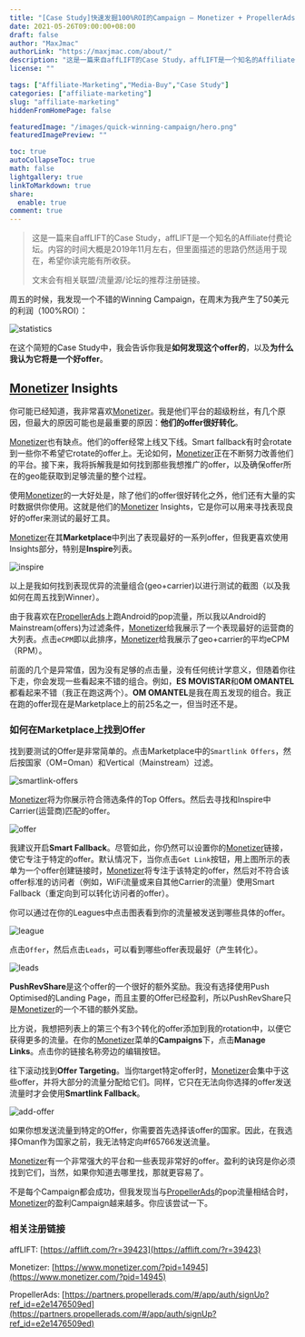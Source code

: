 ```yaml
---
title: "[Case Study]快速发掘100%ROI的Campaign – Monetizer + PropellerAds"
date: 2021-05-26T09:00:00+08:00
draft: false
author: "MaxJmac"
authorLink: "https://maxjmac.com/about/"
description: "这是一篇来自affLIFT的Case Study，affLIFT是一个知名的Affiliate付费论坛。内容的时间大概是2019年11月左右，但里面描述的思路仍然适用于现在，希望你读完能有所收获。"
license: ""

tags: ["Affiliate-Marketing","Media-Buy","Case Study"]
categories: ["affiliate-marketing"]
slug: "affiliate-marketing"
hiddenFromHomePage: false

featuredImage: "/images/quick-winning-campaign/hero.png"
featuredImagePreview: ""

toc: true
autoCollapseToc: true
math: false
lightgallery: true
linkToMarkdown: true
share:
  enable: true
comment: true
---
```


> 这是一篇来自affLIFT的Case Study，affLIFT是一个知名的Affiliate付费论坛。内容的时间大概是2019年11月左右，但里面描述的思路仍然适用于现在，希望你读完能有所收获。
>
> 文末会有相关联盟/流量源/论坛的推荐注册链接。

周五的时候，我发现一个不错的Winning Campaign，在周末为我产生了50美元的利润（100%ROI）：

![statistics](/images/quick-winning-campaign/statistics.png)

在这个简短的Case Study中，我会告诉你我是**如何发现这个offer的**，以及**为什么我认为它将是一个好offer**。

## [Monetizer](https://www.monetizer.com/?pid=14945) Insights

你可能已经知道，我非常喜欢[Monetizer](https://www.monetizer.com/?pid=14945)。我是他们平台的超级粉丝，有几个原因，但最大的原因可能也是最重要的原因：**他们的offer很好转化**。

[Monetizer](https://www.monetizer.com/?pid=14945)也有缺点。他们的offer经常上线又下线。Smart fallback有时会rotate到一些你不希望它rotate的offer上。无论如何，[Monetizer](https://www.monetizer.com/?pid=14945)正在不断努力改善他们的平台。接下来，我将拆解我是如何找到那些我想推广的offer，以及确保offer所在的geo能获取到足够流量的整个过程。

使用[Monetizer](https://www.monetizer.com/?pid=14945)的一大好处是，除了他们的offer很好转化之外，他们还有大量的实时数据供你使用。这就是他们的[Monetizer](https://www.monetizer.com/?pid=14945) Insights，它是你可以用来寻找表现良好的offer来测试的最好工具。

[Monetizer](https://www.monetizer.com/?pid=14945)在其**Marketplace**中列出了表现最好的一系列offer，但我更喜欢使用Insights部分，特别是**Inspire**列表。

![inspire](/images/quick-winning-campaign/inspire.png)

以上是我如何找到表现优异的流量组合(geo+carrier)以进行测试的截图（以及我如何在周五找到Winner）。

由于我喜欢在[PropellerAds](https://partners.propellerads.com/#/app/auth/signUp?ref_id=e2e1476509ed)上跑Android的pop流量，所以我以Android的Mainstream(offers)为过滤条件，[Monetizer](https://www.monetizer.com/?pid=14945)给我展示了一个表现最好的运营商的大列表。点击`eCPM`即以此排序，[Monetizer](https://www.monetizer.com/?pid=14945)给我展示了geo+carrier的平均eCPM（RPM）。

前面的几个是异常值，因为没有足够的点击量，没有任何统计学意义，但随着你往下走，你会发现一些看起来不错的组合。例如，**ES MOVISTAR**和**OM OMANTEL**都看起来不错（我正在跑这两个）。**OM OMANTEL**是我在周五发现的组合。我正在跑的offer现在是Marketplace上的前25名之一，但当时还不是。

### 如何在Marketplace上找到Offer

找到要测试的Offer是非常简单的。点击Marketplace中的`Smartlink Offers`，然后按国家（OM=Oman）和Vertical（Mainstream）过滤。

![smartlink-offers](/images/quick-winning-campaign/smartlink-offers.png)

[Monetizer](https://www.monetizer.com/?pid=14945)将为你展示符合筛选条件的Top Offers。然后去寻找和Inspire中Carrier(运营商)匹配的offer。

![offer](/images/quick-winning-campaign/offer.png)

我建议开启**Smart Fallback**。尽管如此，你仍然可以设置你的[Monetizer](https://www.monetizer.com/?pid=14945)链接，使它专注于特定的offer。默认情况下，当你点击`Get Link`按钮，用上图所示的表单为一个offer创建链接时，[Monetizer](https://www.monetizer.com/?pid=14945)将专注于该特定的offer，然后对不符合该offer标准的访问者（例如，WiFi流量或来自其他Carrier的流量）使用Smart Fallback（重定向到可以转化访问者的offer）。

你可以通过在你的Leagues中点击图表看到你的流量被发送到哪些具体的offer。

![league](/images/quick-winning-campaign/league.png)

点击`Offer`，然后点击`Leads`，可以看到哪些offer表现最好（产生转化）。

![leads](/images/quick-winning-campaign/leads.png)

**PushRevShare**是这个offer的一个很好的额外奖励。我没有选择使用Push Optimised的Landing Page，而且主要的Offer已经盈利，所以PushRevShare只是[Monetizer](https://www.monetizer.com/?pid=14945)的一个不错的额外奖励。

比方说，我想把列表上的第三个有3个转化的offer添加到我的rotation中，以便它获得更多的流量。在你的[Monetizer](https://www.monetizer.com/?pid=14945)菜单的**Campaigns**下，点击**Manage Links**。点击你的链接名称旁边的编辑按钮。

往下滚动找到**Offer Targeting**。当你target特定offer时，[Monetizer](https://www.monetizer.com/?pid=14945)会集中于这些offer，并将大部分的流量分配给它们。同样，它只在无法向你选择的offer发送流量时才会使用**Smartlink Fallback**。

![add-offer](/images/quick-winning-campaign/add-offer.png)

如果你想发送流量到特定的Offer，你需要首先选择该offer的国家。因此，在我选择Oman作为国家之前，我无法特定向#f65766发送流量。

[Monetizer](https://www.monetizer.com/?pid=14945)有一个非常强大的平台和一些表现非常好的offer。盈利的诀窍是你必须找到它们，当然，如果你知道去哪里找，那就更容易了。

不是每个Campaign都会成功，但我发现当与[PropellerAds](https://partners.propellerads.com/#/app/auth/signUp?ref_id=e2e1476509ed)的pop流量相结合时，[Monetizer](https://www.monetizer.com/?pid=14945)的盈利Campaign越来越多。你应该尝试一下。



### 相关注册链接

affLIFT: [https://afflift.com/?r=39423](https://afflift.com/?r=39423)

Monetizer: [https://www.monetizer.com/?pid=14945](https://www.monetizer.com/?pid=14945)

PropellerAds: [https://partners.propellerads.com/#/app/auth/signUp?ref_id=e2e1476509ed](https://partners.propellerads.com/#/app/auth/signUp?ref_id=e2e1476509ed)

